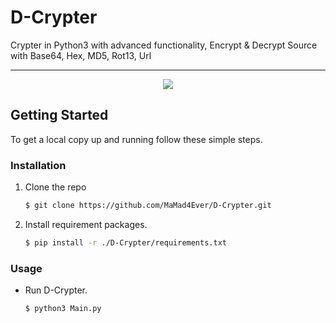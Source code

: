 # D-Crypter
Crypter in Python3 with advanced functionality, Encrypt &amp; Decrypt Source with Base64, Hex, MD5, Rot13, Url

---

<div align="center">
  <img src="https://github.com/user-attachments/assets/b290b8cc-4d0b-4813-9624-c6985a45ff50">
</div>

## Getting Started

To get a local copy up and running follow these simple steps.  

### Installation
1. Clone the repo
   ```bash
   $ git clone https://github.com/MaMad4Ever/D-Crypter.git
   ```
2. Install requirement packages.
   ```bash
   $ pip install -r ./D-Crypter/requirements.txt
   ```

### Usage
* Run D-Crypter.
   ```bash
   $ python3 Main.py
   ```
